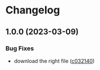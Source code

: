 # Changelog

## 1.0.0 (2023-03-09)


### Bug Fixes

* download the right file ([c032140](https://www.github.com/pdemagny/asdf-teller/commit/c0321407629c67d388a9c5d199adc47246c7dbcc))
